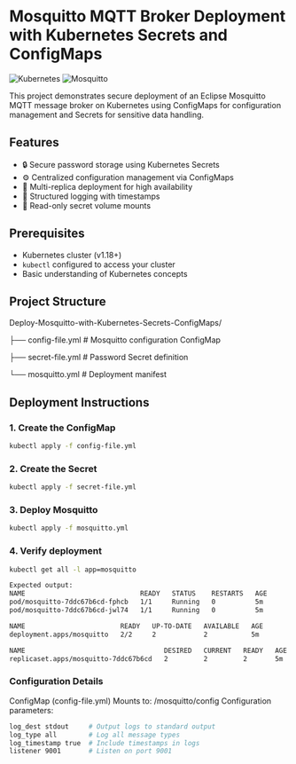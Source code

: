 # Mosquitto MQTT Broker Deployment with Kubernetes Secrets and ConfigMaps

![Kubernetes](https://img.shields.io/badge/kubernetes-326CE5?style=for-the-badge&logo=kubernetes&logoColor=white)
![Mosquitto](https://img.shields.io/badge/Mosquitto-3C5280?style=for-the-badge&logo=eclipsemosquitto&logoColor=white)

This project demonstrates secure deployment of an Eclipse Mosquitto MQTT message broker on Kubernetes using ConfigMaps for configuration management and Secrets for sensitive data handling.

## Features
- 🔒 Secure password storage using Kubernetes Secrets
- ⚙️ Centralized configuration management via ConfigMaps
- 🔁 Multi-replica deployment for high availability
- 📝 Structured logging with timestamps
- 🔐 Read-only secret volume mounts

## Prerequisites
- Kubernetes cluster (v1.18+)
- `kubectl` configured to access your cluster
- Basic understanding of Kubernetes concepts

## Project Structure
Deploy-Mosquitto-with-Kubernetes-Secrets-ConfigMaps/

├── config-file.yml # Mosquitto configuration ConfigMap

├── secret-file.yml # Password Secret definition

└── mosquitto.yml # Deployment manifest

## Deployment Instructions

### 1. Create the ConfigMap
```bash
kubectl apply -f config-file.yml
```
### 2. Create the Secret
```bash
kubectl apply -f secret-file.yml
```
### 3. Deploy Mosquitto
```bash
kubectl apply -f mosquitto.yml
```
### 4. Verify deployment
```bash
kubectl get all -l app=mosquitto
```
```bash
Expected output:
NAME                             READY   STATUS    RESTARTS   AGE
pod/mosquitto-7ddc67b6cd-fphcb   1/1     Running   0          5m
pod/mosquitto-7ddc67b6cd-jwl74   1/1     Running   0          5m

NAME                        READY   UP-TO-DATE   AVAILABLE   AGE
deployment.apps/mosquitto   2/2     2            2           5m

NAME                                   DESIRED   CURRENT   READY   AGE
replicaset.apps/mosquitto-7ddc67b6cd   2         2         2       5m
```
### Configuration Details
ConfigMap (config-file.yml)
Mounts to: /mosquitto/config
Configuration parameters:
```bash
log_dest stdout     # Output logs to standard output
log_type all        # Log all message types
log_timestamp true  # Include timestamps in logs
listener 9001       # Listen on port 9001
```
